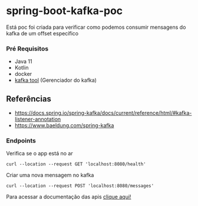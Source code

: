 # spring-boot-kafka-poc
Está poc foi criada para verificar como podemos consumir mensagens do kafka de um offset específico

### Pré Requisitos
* Java 11
* Kotlin
* docker
* [kafka tool](https://www.kafkatool.com/) (Gerenciador do kafka)

## Referências
* https://docs.spring.io/spring-kafka/docs/current/reference/html/#kafka-listener-annotation
* https://www.baeldung.com/spring-kafka

### Endpoints

Verifica se o app está no ar
```shell
curl --location --request GET 'localhost:8080/health'
```

Criar uma nova mensagem no kafka
```shell
curl --location --request POST 'localhost:8080/messages'
```

Para acessar a documentação das apis [clique aqui!](docs/apis/openapi.yaml)